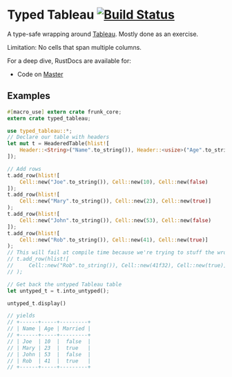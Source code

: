 # Typed Tableau [![Build Status](https://travis-ci.org/lloydmeta/typed_tableau.svg?branch=master)](https://travis-ci.org/lloydmeta/typed_tableau)

A type-safe wrapping around [Tableau](https://github.com/mitsuhiko/tableau). Mostly done as an exercise.

Limitation: No cells that span multiple columns.

For a deep dive, RustDocs are available for:
* Code on [Master](https://beachape.com/typed_tableau)

## Examples

```rust
#[macro_use] extern crate frunk_core;
extern crate typed_tableau;

use typed_tableau::*;
// Declare our table with headers
let mut t = HeaderedTable(hlist![
    Header::<String>("Name".to_string()), Header::<usize>("Age".to_string()), Header::<bool>("Married".to_string())
]);

// Add rows
t.add_row(hlist![
    Cell::new("Joe".to_string()), Cell::new(10), Cell::new(false)
]);
t.add_row(hlist![
    Cell::new("Mary".to_string()), Cell::new(23), Cell::new(true)]
);
t.add_row(hlist![
    Cell::new("John".to_string()), Cell::new(53), Cell::new(false)
]);
t.add_row(hlist![
    Cell::new("Rob".to_string()), Cell::new(41), Cell::new(true)]
);
// This will fail at compile time because we're trying to stuff the wrong type (f32) into the age column (usize)
// t.add_row(hlist![
//     Cell::new("Rob".to_string()), Cell::new(41f32), Cell::new(true)]
// );

// Get back the untyped Tableau table
let untyped_t = t.into_untyped();

untyped_t.display()

// yields
// +------+-----+---------+
// | Name | Age | Married |
// +------+-----+---------+
// | Joe  | 10  |  false  |
// | Mary | 23  |  true   |
// | John | 53  |  false  |
// | Rob  | 41  |  true   |
// +------+-----+---------+

```